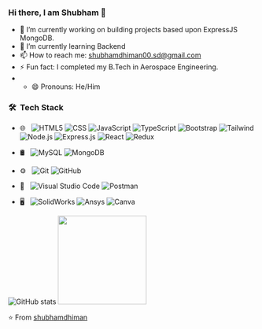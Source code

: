 ### Hi there, I am Shubham 👋
- 🔭 I’m currently working on building projects based upon ExpressJS MongoDB.
- 🌱 I’m currently learning Backend
- 📫 How to reach me: shubhamdhiman00.sd@gmail.com
- ⚡ Fun fact: I completed my B.Tech in Aerospace Engineering.
- - 😄 Pronouns: He/Him

<h3> 🛠 &nbsp;Tech Stack</h3>

- 🌐 &nbsp;
  ![HTML5](https://img.shields.io/badge/-HTML5-333333?style=flat&logo=HTML5)
  ![CSS](https://img.shields.io/badge/-CSS-333333?style=flat&logo=CSS3&logoColor=1572B6)
  ![JavaScript](https://img.shields.io/badge/-JavaScript-333333?style=flat&logo=javascript)
    ![TypeScript](https://img.shields.io/badge/-TypeScript-333333?style=flat&logo=typescript)
  ![Bootstrap](https://img.shields.io/badge/-Bootstrap-333333?style=flat&logo=bootstrap&logoColor=563D7C)
    ![Tailwind](https://img.shields.io/badge/-TailwindCSS-333333?style=flat&logo=tailwindcss&logoColor=563D7C)
  ![Node.js](https://img.shields.io/badge/-Node.js-333333?style=flat&logo=node.js)
   ![Express.js](https://img.shields.io/badge/-ExpressJS-333333?style=flat&logo=expressjs)
  ![React](https://img.shields.io/badge/-React-333333?style=flat&logo=react)
    ![Redux](https://img.shields.io/badge/-Redux-333333?style=flat&logo=redux)
  
- 🛢 &nbsp;
  ![MySQL](https://img.shields.io/badge/-MySQL-333333?style=flat&logo=mysql)
  ![MongoDB](https://img.shields.io/badge/-MongoDB-333333?style=flat&logo=mongodb)
- ⚙️ &nbsp;
  ![Git](https://img.shields.io/badge/-Git-333333?style=flat&logo=git)
  ![GitHub](https://img.shields.io/badge/-GitHub-333333?style=flat&logo=github)
- 🔧 &nbsp;
  ![Visual Studio Code](https://img.shields.io/badge/-Visual%20Studio%20Code-333333?style=flat&logo=visual-studio-code&logoColor=007ACC)
    ![Postman](https://img.shields.io/badge/-Postman-333333?style=flat&logo=postman&logoColor=007ACC)
  
- 🖥 &nbsp;
  ![SolidWorks](https://img.shields.io/badge/-Solidworks-333333?style=flat&logo=solid-works)
  ![Ansys](https://img.shields.io/badge/-Ansys-333333?style=flat&logo=ansys)
    ![Canva](https://img.shields.io/badge/-Canva-333333?style=flat&logo=canva)


![GitHub stats](https://github-readme-stats.vercel.app/api?username=shubhamdhiman&show_icons=true)
<img height="180em" src="https://github-readme-stats.vercel.app/api/top-langs/?username=shubhamdhiman&theme=buefy&layout=compact" />


⭐️ From [shubhamdhiman](https://github.com/shubhamdhiman)
